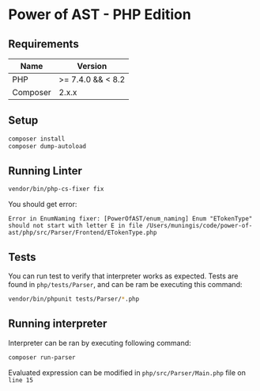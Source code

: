# Power of AST - PHP Edition

## Requirements

| Name     | Version            |
|----------|--------------------|
| PHP      | >= 7.4.0 && < 8.2  |
| Composer | 2.x.x              |

## Setup

```sh
composer install
composer dump-autoload
```

## Running Linter

```sh
vendor/bin/php-cs-fixer fix
```

You should get error:
```
Error in EnumNaming fixer: [PowerOfAST/enum_naming] Enum "ETokenType" should not start with letter E in file /Users/muningis/code/power-of-ast/php/src/Parser/Frontend/ETokenType.php
```

## Tests

You can run test to verify that interpreter works as expected. Tests are found in `php/tests/Parser`, and can be ram be executing this command:
```sh
vendor/bin/phpunit tests/Parser/*.php
```

## Running interpreter
Interpreter can be ran by executing following command:
```sh
composer run-parser 
```

Evaluated expression can be modified in `php/src/Parser/Main.php` file on `line 15`
